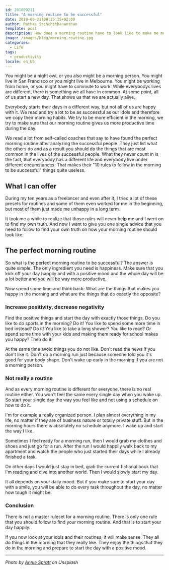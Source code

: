 ```yaml
---
id: 201809211
title: "A morning routine to be successful"
date: 2018-09-21T08:25:25+02:00
author: Rathes Sachchithananthan
template: post
description: How does a morning routine have to look like to make me more successful? There is only one answer to it.
image: /images/blog/morning-routine.jpg
categories:
  - Life
tags:
  - productivity
locale: en_US
---
```


You might be a night owl, or you also might be a morning person. You might live in San Francisco or you might live in Melbourne. You might be working from home, or you might have to commute to work. While everybodys lives are different, there is something we all have in common. At some point, all of us start a new day. That shows us that we are actually alive.

Everybody starts their days in a different way, but not all of us are happy with it. We read and try a lot to be as successful as our idols and therefore we copy their morning habits. We try to be more efficient in the morning, we try to make sure that our morning routine gives us more productive time during the day.

We read a lot from self-called coaches that say to have found the perfect morning routine after analyzing the successful people. They just list what the others do and as a result you should do the things that are most common in the lives of the successful people. What they never count in is the fact, that everybody has a different life and everybody live under different circumstances. That makes their "10 rules to follow in the morning to be successful" things quite useless.

## What I can offer

During my ten years as a freelancer and even after it, I tried a lot of these presets for routines and some of them even worked for me in the beginning, but most of them just made me unhappy in a long term.

It took me a while to realize that those rules will never help me and I went on to find my own truth. And now I want to give you one single advice that you need to follow to find your own truth on how your morning routine should look like.

## The perfect morning routine

So what is the perfect morning routine to be successful? The answer is quite simple: The only ingredient you need is happiness. Make sure that you kick off your day happily and with a positive mood and the whole day will be a lot better and you will be way more productive.

Now spend some time and think back: What are the things that makes you happy in the morning and what are the things that do exactly the opposite?

### Increase positivity, decrease negativity

Find the positive things and start the day with exactly those things. Do you like to do sports in the morning? Do it! You like to spend some more time in bed instead? Do it! You like to take a long shower? You like to read? Or spend some time with your kids and making them ready for school makes you happy? Then do it!

At the same time avoid things you do not like. Don't read the news if you don't like it. Don't do a morning run just because someone told you it's good for your body shape. Don't wake up early in the morning if you are not a morning person.

### Not really a routine

And as every morning routine is different for everyone, there is no real routine either. You won't feel the same every single day when you wake up. So start your single day the way you feel like and not using a schedule on how to do it.

I'm for example a really organized person. I plan almost everything in my life, no matter if they are of business nature or totally private stuff. But in the morning hours there is absolutely no schedule anymore. I wake up and start the way I like.

Sometimes I feel ready for a morning run, then I would grab my clothes and shoes and just go for a run. After the run I would happily walk back to my apartment and watch the people who just started their days while I already finished a task.

On other days I would just stay in bed, grab the current fictional book that I'm reading and dive into another world. Then I would slowly start my day.

It all depends on your daily mood. But if you make sure to start your day with a smile, you will be able to do every task throughout the day, no matter how tough it might be.

### Conclusion

There is not a master ruleset for a morning routine. There is only one rule that you should follow to find your morning routine. And that is to start your day happily.

If you now look at your idols and their routines, it will make sense. They all do things in the morning that they really like. They enjoy the things that they do in the morning and prepare to start the day with a positive mood.

---

_Photo by [Annie Spratt](https://unsplash.com/@anniespratt) on Unsplash_
